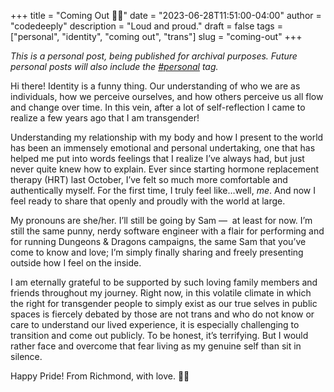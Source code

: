 +++
title = "Coming Out 🏳️‍⚧️"
date = "2023-06-28T11:51:00-04:00"
author = "codedeeply"
description = "Loud and proud."
draft = false
tags = ["personal", "identity", "coming out", "trans"]
slug = "coming-out"
+++

*This is a personal post, being published for archival purposes. Future personal posts will also include the [#personal](/tags/personal/) tag.*

Hi there! Identity is a funny thing. Our understanding of who we are as individuals, how we perceive ourselves, and how others perceive us all flow and change over time. In this vein, after a lot of self-reflection I came to realize a few years ago that I am transgender!

Understanding my relationship with my body and how I present to the world has been an immensely emotional and personal undertaking, one that has helped me put into words feelings that I realize I’ve always had, but just never quite knew how to explain. Ever since starting hormone replacement therapy (HRT) last October, I’ve felt so much more comfortable and authentically myself. For the first time, I truly feel like…well, *me*. And now I feel ready to share that openly and proudly with the world at large.

My pronouns are she/her. I’ll still be going by Sam —  at least for now. I’m still the same punny, nerdy software engineer with a flair for performing and for running Dungeons & Dragons campaigns, the same Sam that you’ve come to know and love; I’m simply finally sharing and freely presenting outside how I feel on the inside.

I am eternally grateful to be supported by such loving family members and friends throughout my journey. Right now, in this volatile climate in which the right for transgender people to simply exist as our true selves in public spaces is fiercely debated by those are not trans and who do not know or care to understand our lived experience, it is especially challenging to transition and come out publicly. To be honest, it’s terrifying. But I would rather face and overcome that fear living as my genuine self than sit in silence.

Happy Pride! From Richmond, with love. 🏳️‍⚧️
